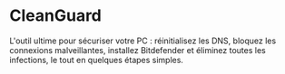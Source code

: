 # CleanGuard
L'outil ultime pour sécuriser votre PC : réinitialisez les DNS, bloquez les connexions malveillantes, installez Bitdefender et éliminez toutes les infections, le tout en quelques étapes simples.

